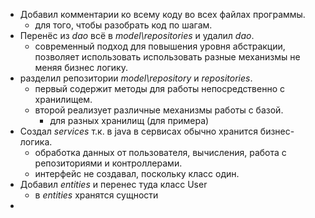 * Добавил комментарии ко всему коду во всех файлах программы.
    * для того, чтобы разобрать код по шагам.
* Перенёс из *dao* всё в *model\repositories* и удалил *dao*.
    * современный подход для повышения уровня абстракции, позволяет использовать использовать разные механизмы не меняя бизнес логику.
* разделил репозитории *model\repository* и *repositories*.
    *  первый содержит методы для работы непосредственно с хранилищем.
    *  второй реализует различные механизмы работы с базой.
          * для разных хранилищ (для примера)
* Создал *services* т.к. в java в сервисах обычно хранится бизнес-логика.
    * обработка данных от пользователя, вычисления, работа с репозиториями и контроллерами.
    * интерфейс не создавал, поскольку класс один.
* Добавил *entities* и перенес туда класс User
    * в *entities* хранятся сущности
* 